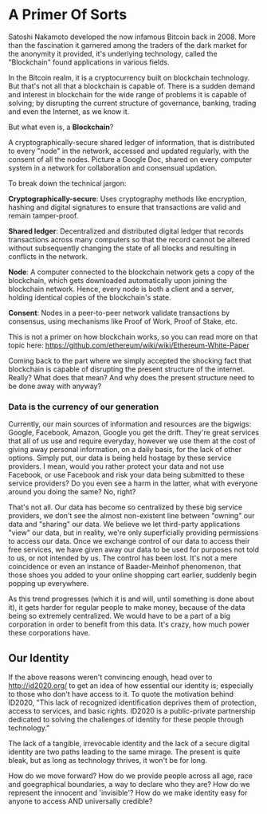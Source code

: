 # **A Primer Of Sorts**

Satoshi Nakamoto developed the now infamous Bitcoin back in 2008. More than the fascination it garnered among the traders of the dark market for the anonymity it provided, it's underlying technology, called the "Blockchain" found applications in various fields.

In the Bitcoin realm, it is a cryptocurrency built on blockchain technology. But that's not all that a blockchain is capable of. There is a sudden demand and interest in blockchain for the wide range of problems it is capable of solving; by disrupting the current structure of governance, banking, trading and even the Internet, as we know it.

But what even is, a **Blockchain**?

A cryptographically-secure shared ledger of information, that is distributed to every "node" in the network, accessed and updated regularly, with the consent of all the nodes. Picture a Google Doc, shared on every computer system in a network for collaboration and consensual updation.

To break down the technical jargon:

**Cryptographically-secure**: Uses cryptography methods like encryption, hashing and digital signatures to ensure that transactions are valid and remain tamper-proof.

**Shared ledger**: Decentralized and distributed digital ledger that records transactions across many computers so that the record cannot be altered without subsequently changing the state of all blocks and resulting in conflicts in the network.

**Node**: A computer connected to the blockchain network gets a copy of the blockchain, which gets downloaded automatically upon joining the blockchain network. Hence, every node is both a client and a server, holding identical copies of the blockchain's state.

**Consent**: Nodes in a peer-to-peer network validate transactions by consensus, using mechanisms like Proof of Work, Proof of Stake, etc.

This is not a primer on how blockchain works, so you can read more on that topic here: <https://github.com/ethereum/wiki/wiki/Ethereum-White-Paper>

Coming back to the part where we simply accepted the shocking fact that blockchain is capable of disrupting the present structure of the internet. Really?
What does that mean?
And why does the present structure need to be done away with anyway?

### **Data is the currency of our generation**

Currently, our main sources of information and resources are the bigwigs: Google, Facebook, Amazon, Google you get the drift. They're great services that all of us use and require everyday, however we use them at the cost of giving away personal information, on a daily basis, for the lack of other options.
Simply put, our data is being held hostage by these service providers.
I mean, would you rather protect your data and not use Facebook, or use Facebook and risk your data being submitted to these service providers? Do you even see a harm in the latter, what with everyone around you doing the same? No, right?

That's not all. Our data has become so centralized by these big service providers, we don't see the almost non-existent line between "owning" our data and "sharing" our data. We believe we let third-party applications "view" our data, but in reality, we're only superficially providing permissions to access our data.
Once we exchange control of our data to access their free services, we have given away our data to be used for purposes not told to us, or not intended by us. The control has been lost.
It's not a mere coincidence or even an instance of Baader-Meinhof phenomenon, that those shoes you added to your online shopping cart earlier, suddenly begin popping up everywhere.

As this trend progresses (which it is and will, until something is done about it), it gets harder for regular people to make money, because of the data being so extremely centralized. We would have to be a part of a big corporation in order to benefit from this data. It's crazy, how much power these corporations have.

## **Our Identity**

If the above reasons weren't convincing enough, head over to <http://id2020.org/> to get an idea of how essential our identity is; especially to those who don't have access to it. To quote the motivation behind ID2020, "This lack of recognized identification deprives them of protection, access to services, and basic rights. ID2020 is a public-private partnership dedicated to solving the challenges of identity for these people through technology."

The lack of a tangible, irrevocable identity and the lack of a secure digital identity are two paths leading to the same mirage. The present is quite bleak, but as long as technology thrives, it won't be for long.

How do we move forward?
How do we provide people across all age, race and goegraphical boundaries, a way to declare who they are?
How do we represent the innocent and 'invisible'?
How do we make identity easy for anyone to access AND universally credible?
